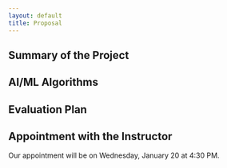 ```yaml
---
layout: default
title: Proposal
---
```

## Summary of the Project





## AI/ML Algorithms





## Evaluation Plan





## Appointment with the Instructor
Our appointment will be on Wednesday, January 20 at 4:30 PM.
